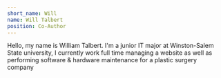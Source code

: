 ```yaml
---
short_name: Will
name: Will Talbert
position: Co-Author
---
```

Hello, my name is William Talbert. I'm a junior IT major at Winston-Salem State university, I currently work full time managing a website as well as performing software & 
hardware maintenance for a plastic surgery company
